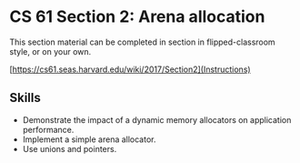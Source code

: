 CS 61 Section 2: Arena allocation
=================================

This section material can be completed in section in flipped-classroom style,
or on your own.

[https://cs61.seas.harvard.edu/wiki/2017/Section2](Instructions)


Skills
------
* Demonstrate the impact of a dynamic memory allocators on application
  performance.
* Implement a simple arena allocator.
* Use unions and pointers.
